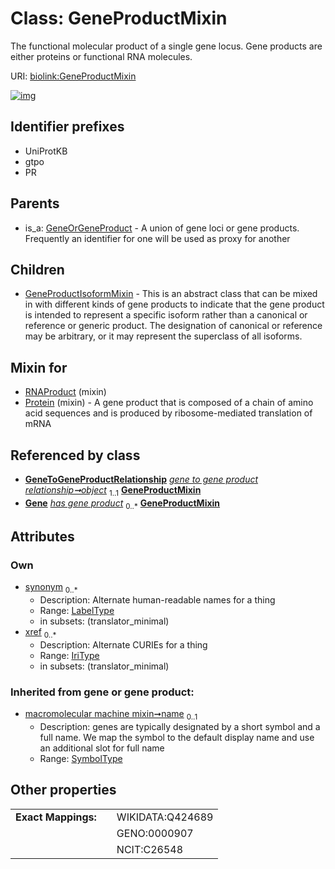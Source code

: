 
# Class: GeneProductMixin


The functional molecular product of a single gene locus. Gene products are either proteins or functional RNA molecules.

URI: [biolink:GeneProductMixin](https://w3id.org/biolink/vocab/GeneProductMixin)


[![img](https://yuml.me/diagram/nofunky;dir:TB/class/[GeneToGeneProductRelationship],[GeneToGeneProductRelationship]++-%20object%201..1>[GeneProductMixin&#124;synonym:label_type%20*;xref:iri_type%20*;name(i):symbol_type%20%3F],[Protein]uses%20-.->[GeneProductMixin],[RNAProduct]uses%20-.->[GeneProductMixin],[GeneProductMixin]^-[GeneProductIsoformMixin],[GeneOrGeneProduct]^-[GeneProductMixin],[Protein],[GeneProductIsoformMixin],[GeneOrGeneProduct],[Gene],[RNAProduct])](https://yuml.me/diagram/nofunky;dir:TB/class/[GeneToGeneProductRelationship],[GeneToGeneProductRelationship]++-%20object%201..1>[GeneProductMixin&#124;synonym:label_type%20*;xref:iri_type%20*;name(i):symbol_type%20%3F],[Protein]uses%20-.->[GeneProductMixin],[RNAProduct]uses%20-.->[GeneProductMixin],[GeneProductMixin]^-[GeneProductIsoformMixin],[GeneOrGeneProduct]^-[GeneProductMixin],[Protein],[GeneProductIsoformMixin],[GeneOrGeneProduct],[Gene],[RNAProduct])

## Identifier prefixes

 * UniProtKB
 * gtpo
 * PR

## Parents

 *  is_a: [GeneOrGeneProduct](GeneOrGeneProduct.md) - A union of gene loci or gene products. Frequently an identifier for one will be used as proxy for another

## Children

 * [GeneProductIsoformMixin](GeneProductIsoformMixin.md) - This is an abstract class that can be mixed in with different kinds of gene products to indicate that the gene product is intended to represent a specific isoform rather than a canonical or reference or generic product. The designation of canonical or reference may be arbitrary, or it may represent the superclass of all isoforms.

## Mixin for

 * [RNAProduct](RNAProduct.md) (mixin) 
 * [Protein](Protein.md) (mixin)  - A gene product that is composed of a chain of amino acid sequences and is produced by ribosome-mediated translation of mRNA

## Referenced by class

 *  **[GeneToGeneProductRelationship](GeneToGeneProductRelationship.md)** *[gene to gene product relationship➞object](gene_to_gene_product_relationship_object.md)*  <sub>1..1</sub>  **[GeneProductMixin](GeneProductMixin.md)**
 *  **[Gene](Gene.md)** *[has gene product](has_gene_product.md)*  <sub>0..\*</sub>  **[GeneProductMixin](GeneProductMixin.md)**

## Attributes


### Own

 * [synonym](synonym.md)  <sub>0..\*</sub>
     * Description: Alternate human-readable names for a thing
     * Range: [LabelType](types/LabelType.md)
     * in subsets: (translator_minimal)
 * [xref](xref.md)  <sub>0..\*</sub>
     * Description: Alternate CURIEs for a thing
     * Range: [IriType](types/IriType.md)
     * in subsets: (translator_minimal)

### Inherited from gene or gene product:

 * [macromolecular machine mixin➞name](macromolecular_machine_mixin_name.md)  <sub>0..1</sub>
     * Description: genes are typically designated by a short symbol and a full name. We map the symbol to the default display name and use an additional slot for full name
     * Range: [SymbolType](types/SymbolType.md)

## Other properties

|  |  |  |
| --- | --- | --- |
| **Exact Mappings:** | | WIKIDATA:Q424689 |
|  | | GENO:0000907 |
|  | | NCIT:C26548 |

